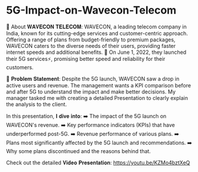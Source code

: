 # 5G-Impact-on-Wavecon-Telecom

🚀 About 𝐖𝐀𝐕𝐄𝐂𝐎𝐍 𝐓𝐄𝐋𝐄𝐂𝐎𝐌:
WAVECON, a leading telecom company in India, known for its cutting-edge services and customer-centric approach. Offering a range of plans from budget-friendly to premium packages, WAVECON caters to the diverse needs of their users, providing faster internet speeds and additional benefits. 
📅 On June 1, 2022, they launched their 5G services⚡, promising better speed and reliability for their customers.

📍 𝐏𝐫𝐨𝐛𝐥𝐞𝐦 𝐒𝐭𝐚𝐭𝐞𝐦𝐞𝐧𝐭:
Despite the 5G launch, WAVECON saw a drop in active users and revenue. The management wants a KPI comparison before and after 5G to understand the impact and make better decisions. My manager tasked me with creating a detailed Presentation to clearly explain the analysis to the client.

In this presentation, 𝐈 𝐝𝐢𝐯𝐞 𝐢𝐧𝐭𝐨:
➡️ The impact of the 5G launch on WAVECON's revenue.
➡️ Key performance indicators (KPIs) that have underperformed post-5G.
➡️ Revenue performance of various plans.
➡️ Plans most significantly affected by the 5G launch and recommendations.
➡️ Why some plans discontinued and the reasons behind that.

Check out the detailed 𝐕𝐢𝐝𝐞𝐨 𝐏𝐫𝐞𝐬𝐞𝐧𝐭𝐚𝐭𝐢𝐨𝐧: https://youtu.be/KZMo4bztXeQ
